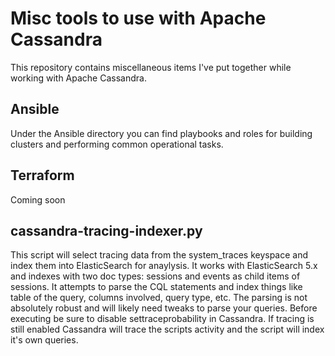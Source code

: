 # Misc tools to use with Apache Cassandra

This repository contains miscellaneous items I've put together while working with Apache Cassandra.

## Ansible

Under the Ansible directory you can find playbooks and roles for building clusters and performing common operational tasks.

## Terraform

Coming soon

## cassandra-tracing-indexer.py

This script will select tracing data from the system_traces keyspace and index them into ElasticSearch for anaylysis. It works with ElasticSearch 5.x and indexes with two doc types: sessions and events as child items of sessions. It attempts to parse the CQL statements and index things like table of the query, columns involved, query type, etc. The parsing is not absolutely robust and will likely need tweaks to parse your queries. Before executing be sure to disable settraceprobability in Cassandra. If tracing is still enabled Cassandra will trace the scripts activity and the script will index it's own queries.


